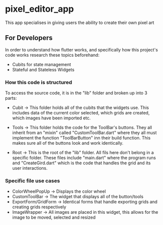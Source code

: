 # pixel_editor_app

This app specialises in giving users the ability to create their own pixel art

## For Developers

In order to understand how flutter works, and specifically how this project's code works research these topics beforehand:
* Cubits for state management
* Stateful and Stateless Widgets

### How this code is structured ###

To access the source code, it is in the "lib" folder and broken up into 3 parts:
* Cubit -> 
This folder holds all of the cubits that the widgets use. This includes data of the current color selected, which grids are created, which images have been imported etc.

* Tools ->
This folder holds the code for the ToolBar's buttons. They all inherit from an "mixin" called "CustomToolBar.dart" where they all must implement the function "ToolBarButton" inn their build function. This makes sure all of the buttons look and work identically.

* Root ->
This is the root of the "lib" folder. All fils here don't belong in a specific folder. These files include "main.dart" where the program runs and "CreateGird.dart" which is the code that handles the grid and its user interactions.

### Specific file use cases ###

* ColorWheelPopUp -> Displays the color wheel
* CustomToolBar -> The widget that displays all of the button/tools
* ExportForm/GridForm -> Identical forms that handle exporting grids and creating grids respectively
* ImageWrapper -> All images are placed in this widget, this allows for the image to be moved, selected and resized

